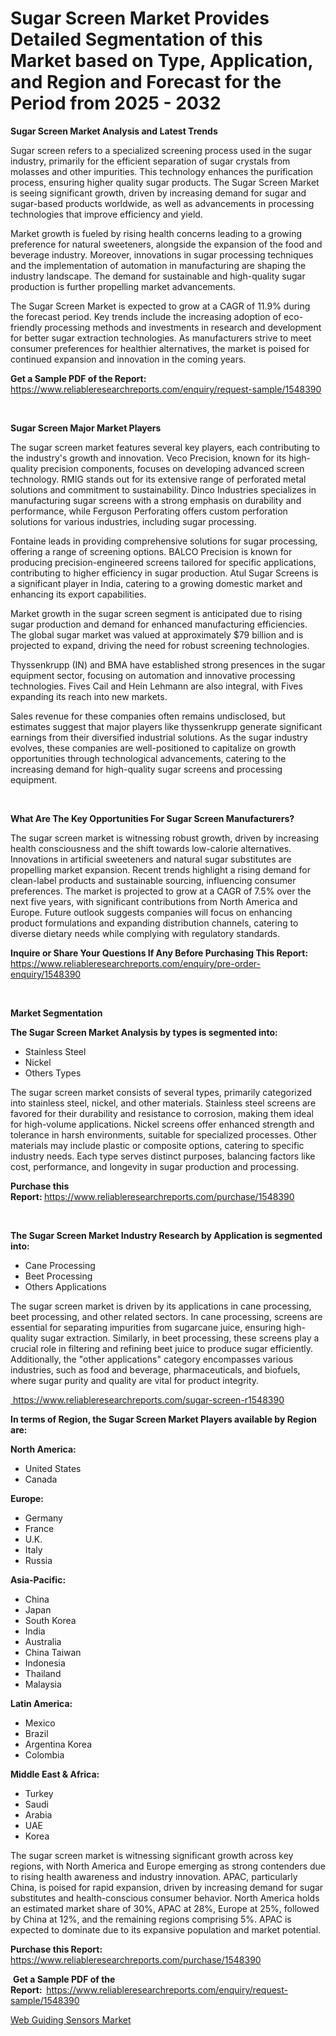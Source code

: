 <p><h1>Sugar Screen Market Provides Detailed Segmentation of this Market based on Type, Application, and Region and Forecast for the Period from 2025 - 2032</h1></p><p><strong>Sugar Screen Market Analysis and Latest Trends</strong></p>
<p><p>Sugar screen refers to a specialized screening process used in the sugar industry, primarily for the efficient separation of sugar crystals from molasses and other impurities. This technology enhances the purification process, ensuring higher quality sugar products. The Sugar Screen Market is seeing significant growth, driven by increasing demand for sugar and sugar-based products worldwide, as well as advancements in processing technologies that improve efficiency and yield.</p><p>Market growth is fueled by rising health concerns leading to a growing preference for natural sweeteners, alongside the expansion of the food and beverage industry. Moreover, innovations in sugar processing techniques and the implementation of automation in manufacturing are shaping the industry landscape. The demand for sustainable and high-quality sugar production is further propelling market advancements.</p><p>The Sugar Screen Market is expected to grow at a CAGR of 11.9% during the forecast period. Key trends include the increasing adoption of eco-friendly processing methods and investments in research and development for better sugar extraction technologies. As manufacturers strive to meet consumer preferences for healthier alternatives, the market is poised for continued expansion and innovation in the coming years.</p></p>
<p><strong>Get a Sample PDF of the Report:&nbsp;</strong> <a href="https://www.reliableresearchreports.com/enquiry/request-sample/1548390?utm_campaign=3207&utm_medium=2&utm_source=Github&utm_content=ia&utm_term=05032025&utm_id=sugar-screen">https://www.reliableresearchreports.com/enquiry/request-sample/1548390</a></p>
<p>&nbsp;</p>
<p><strong>Sugar Screen Major Market Players</strong></p>
<p><p>The sugar screen market features several key players, each contributing to the industry's growth and innovation. Veco Precision, known for its high-quality precision components, focuses on developing advanced screen technology. RMIG stands out for its extensive range of perforated metal solutions and commitment to sustainability. Dinco Industries specializes in manufacturing sugar screens with a strong emphasis on durability and performance, while Ferguson Perforating offers custom perforation solutions for various industries, including sugar processing.</p><p>Fontaine leads in providing comprehensive solutions for sugar processing, offering a range of screening options. BALCO Precision is known for producing precision-engineered screens tailored for specific applications, contributing to higher efficiency in sugar production. Atul Sugar Screens is a significant player in India, catering to a growing domestic market and enhancing its export capabilities.</p><p>Market growth in the sugar screen segment is anticipated due to rising sugar production and demand for enhanced manufacturing efficiencies. The global sugar market was valued at approximately $79 billion and is projected to expand, driving the need for robust screening technologies.</p><p>Thyssenkrupp (IN) and BMA have established strong presences in the sugar equipment sector, focusing on automation and innovative processing technologies. Fives Cail and Hein Lehmann are also integral, with Fives expanding its reach into new markets.</p><p>Sales revenue for these companies often remains undisclosed, but estimates suggest that major players like thyssenkrupp generate significant earnings from their diversified industrial solutions. As the sugar industry evolves, these companies are well-positioned to capitalize on growth opportunities through technological advancements, catering to the increasing demand for high-quality sugar screens and processing equipment.</p></p>
<p>&nbsp;</p>
<p><strong>What Are The Key Opportunities For Sugar Screen Manufacturers?</strong></p>
<p><p>The sugar screen market is witnessing robust growth, driven by increasing health consciousness and the shift towards low-calorie alternatives. Innovations in artificial sweeteners and natural sugar substitutes are propelling market expansion. Recent trends highlight a rising demand for clean-label products and sustainable sourcing, influencing consumer preferences. The market is projected to grow at a CAGR of 7.5% over the next five years, with significant contributions from North America and Europe. Future outlook suggests companies will focus on enhancing product formulations and expanding distribution channels, catering to diverse dietary needs while complying with regulatory standards.</p></p>
<p><strong>Inquire or Share Your Questions If Any Before Purchasing This Report:</strong> <a href="https://www.reliableresearchreports.com/enquiry/pre-order-enquiry/1548390?utm_campaign=3207&utm_medium=2&utm_source=Github&utm_content=ia&utm_term=05032025&utm_id=sugar-screen">https://www.reliableresearchreports.com/enquiry/pre-order-enquiry/1548390</a></p>
<p>&nbsp;</p>
<p><strong>Market Segmentation</strong></p>
<p><strong>The Sugar Screen Market Analysis by types is segmented into:</strong></p>
<p><ul><li>Stainless Steel</li><li>Nickel</li><li>Others Types</li></ul></p>
<p><p>The sugar screen market consists of several types, primarily categorized into stainless steel, nickel, and other materials. Stainless steel screens are favored for their durability and resistance to corrosion, making them ideal for high-volume applications. Nickel screens offer enhanced strength and tolerance in harsh environments, suitable for specialized processes. Other materials may include plastic or composite options, catering to specific industry needs. Each type serves distinct purposes, balancing factors like cost, performance, and longevity in sugar production and processing.</p></p>
<p><strong>Purchase this Report:&nbsp;</strong><a href="https://www.reliableresearchreports.com/purchase/1548390?utm_campaign=3207&utm_medium=2&utm_source=Github&utm_content=ia&utm_term=05032025&utm_id=sugar-screen">https://www.reliableresearchreports.com/purchase/1548390</a></p>
<p>&nbsp;</p>
<p><strong>The Sugar Screen Market Industry Research by Application is segmented into:</strong></p>
<p><ul><li>Cane Processing</li><li>Beet Processing</li><li>Others Applications</li></ul></p>
<p><p>The sugar screen market is driven by its applications in cane processing, beet processing, and other related sectors. In cane processing, screens are essential for separating impurities from sugarcane juice, ensuring high-quality sugar extraction. Similarly, in beet processing, these screens play a crucial role in filtering and refining beet juice to produce sugar efficiently. Additionally, the "other applications" category encompasses various industries, such as food and beverage, pharmaceuticals, and biofuels, where sugar purity and quality are vital for product integrity.</p></p>
<p><a href="https://www.reliableresearchreports.com/sugar-screen-r1548390?utm_campaign=3207&utm_medium=2&utm_source=Github&utm_content=ia&utm_term=05032025&utm_id=sugar-screen">&nbsp;https://www.reliableresearchreports.com/sugar-screen-r1548390</a></p>
<p><strong>In terms of Region, the Sugar Screen Market Players available by Region are:</strong></p>
<p>
    <p> <strong> North America: </strong>
        <ul>
            <li>United States</li>
            <li>Canada</li>
        </ul>
        </p> 
    <p> <strong> Europe: </strong>
        <ul>
            <li>Germany</li>
            <li>France</li>
            <li>U.K.</li>
            <li>Italy</li>
            <li>Russia</li>
        </ul>
        </p> 
    <p> <strong> Asia-Pacific: </strong>
        <ul>
            <li>China</li>
            <li>Japan</li>
            <li>South Korea</li>
            <li>India</li>
            <li>Australia</li>
            <li>China Taiwan</li>
            <li>Indonesia</li>
            <li>Thailand</li>
            <li>Malaysia</li>
        </ul>
        </p> 
    <p> <strong> Latin America: </strong>
        <ul>
            <li>Mexico</li>
            <li>Brazil</li>
            <li>Argentina Korea</li>
            <li>Colombia</li>
        </ul>
        </p> 
    <p> <strong> Middle East & Africa: </strong>
        <ul>
            <li>Turkey</li>
            <li>Saudi</li>
            <li>Arabia</li>
            <li>UAE</li>
            <li>Korea</li>
        </ul>
    </p>
    </p>
<p><p>The sugar screen market is witnessing significant growth across key regions, with North America and Europe emerging as strong contenders due to rising health awareness and industry innovation. APAC, particularly China, is poised for rapid expansion, driven by increasing demand for sugar substitutes and health-conscious consumer behavior. North America holds an estimated market share of 30%, APAC at 28%, Europe at 25%, followed by China at 12%, and the remaining regions comprising 5%. APAC is expected to dominate due to its expansive population and market potential.</p></p>
<p><strong>Purchase this Report: </strong><a href="https://www.reliableresearchreports.com/purchase/1548390?utm_campaign=3207&utm_medium=2&utm_source=Github&utm_content=ia&utm_term=05032025&utm_id=sugar-screen">https://www.reliableresearchreports.com/purchase/1548390</a></p>
<p>&nbsp;<strong>Get a Sample PDF of the Report:&nbsp;&nbsp;</strong><a href="https://www.reliableresearchreports.com/enquiry/request-sample/1548390?utm_campaign=3207&utm_medium=2&utm_source=Github&utm_content=ia&utm_term=05032025&utm_id=sugar-screen">https://www.reliableresearchreports.com/enquiry/request-sample/1548390</a></p>
<p><strong></strong></p>
<p><p><a href="https://github.com/momossidram/Market-Research-Report-List-1/blob/main/web-guiding-sensors-market.md?utm_campaign=3207&utm_medium=2&utm_source=Github&utm_content=ia&utm_term=05032025&utm_id=sugar-screen">Web Guiding Sensors Market</a></p></p>